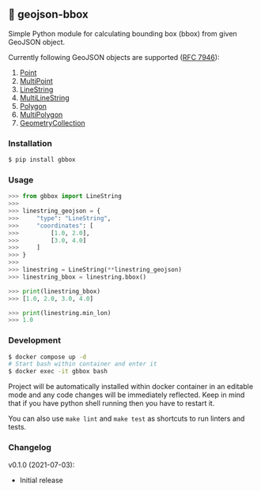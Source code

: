 ## 📐 geojson-bbox

Simple Python module for calculating bounding box (bbox) from given GeoJSON object.

Currently following GeoJSON objects are supported ([RFC 7946](https://datatracker.ietf.org/doc/html/rfc7946)):

1. [Point](https://datatracker.ietf.org/doc/html/rfc7946#section-3.1.2)
2. [MultiPoint](https://datatracker.ietf.org/doc/html/rfc7946#section-3.1.3)
3. [LineString](https://datatracker.ietf.org/doc/html/rfc7946#section-3.1.4)
4. [MultiLineString](https://datatracker.ietf.org/doc/html/rfc7946#section-3.1.5)
5. [Polygon](https://datatracker.ietf.org/doc/html/rfc7946#section-3.1.6)
6. [MultiPolygon](https://datatracker.ietf.org/doc/html/rfc7946#section-3.1.7)
7. [GeometryCollection](https://datatracker.ietf.org/doc/html/rfc7946#section-3.1.8)

### Installation

```bash
$ pip install gbbox
```

### Usage

```python
>>> from gbbox import LineString
>>>
>>> linestring_geojson = {
>>>     "type": "LineString",
>>>     "coordinates": [
>>>         [1.0, 2.0],
>>>         [3.0, 4.0]
>>>     ]
>>> }
>>>
>>> linestring = LineString(**linestring_geojson)
>>> linestring_bbox = linestring.bbox()

>>> print(linestring_bbox)
>>> [1.0, 2.0, 3.0, 4.0]

>>> print(linestring.min_lon)
>>> 1.0
```

### Development

```bash
$ docker compose up -d
# Start bash within container and enter it
$ docker exec -it gbbox bash
```

Project will be automatically installed within docker container in an editable mode and
any code changes will be immediately reflected. Keep in mind that if you have python shell
running then you have to restart it.

You can also use `make lint` and `make test` as shortcuts to run linters and tests.

### Changelog

v0.1.0 (2021-07-03):

* Initial release
